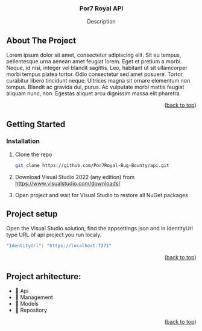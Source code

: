 




  <h3 align="center">Por7 Royal API</h3>

  <p align="center">
    Description
    
</div>


<!-- ABOUT THE PROJECT -->
## About The Project
Lorem ipsum dolor sit amet, consectetur adipiscing elit. Sit eu tempus, pellentesque urna aenean amet feugiat lorem. Eget et pretium a morbi. Neque, id nisi, integer vel blandit sagittis. Leo, habitant ut sit ullamcorper morbi tempus platea tortor. Odio consectetur sed amet posuere. Tortor, curabitur libero tincidunt neque. Ultrices magna sit ornare elementum non tempus. Blandit ac gravida dui, purus. Ac vulputate morbi mattis feugiat aliquam nunc, non. Egestas aliquet arcu dignissim massa elit pharetra. 

<p align="right">(<a href="#readme-top">back to top</a>)</p>



<!-- GETTING STARTED -->
## Getting Started


### Installation


1. Clone the repo 
   ```sh
   git clone https://github.com/Por7Royal-Bug-Bounty/api.git
   ```
2. Download Visual Studio 2022 (any edition) from https://www.visualstudio.com/downloads/

3. Open project and wait for Visual Studio to restore all NuGet packages

## Project setup

Open the Visual Studio solution, find the appsettings.json and in IdentityUrl type URL of api project you run localy. 
```sh
"IdentityUrl": "https://localhost:7271"
 ```
<p align="right">(<a href="#readme-top">back to top</a>)</p>



<!-- Project arhitecture -->
## Project arhitecture:

- 📂 Api
- 📂 Management
- 📂 Models
- 📂 Repository


<p align="right">(<a href="#readme-top">back to top</a>)</p>






